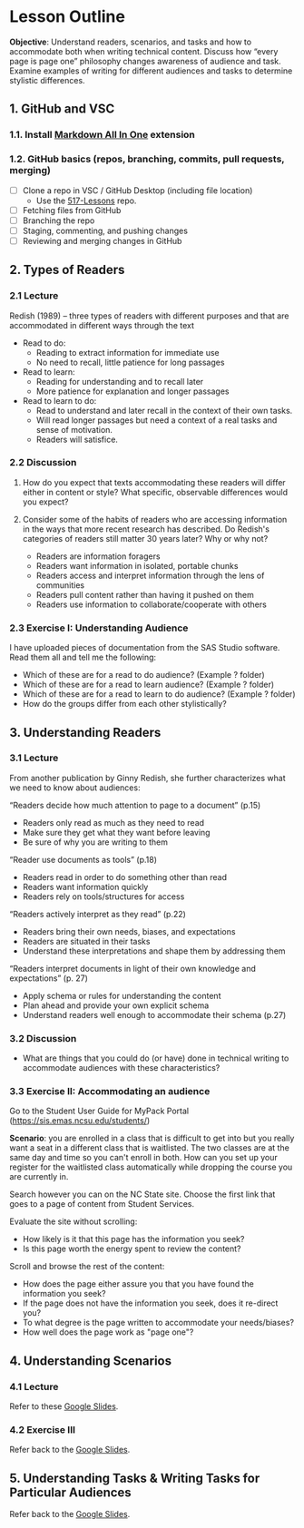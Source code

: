 # Lesson Outline

**Objective**: Understand readers, scenarios, and tasks and how to accommodate both when writing technical content. Discuss how “every page is page one” philosophy changes awareness of audience and task. Examine examples of writing for different audiences and tasks to determine stylistic differences.

## 1. GitHub and VSC

### 1.1. Install [Markdown All In One](https://marketplace.visualstudio.com/items?itemName=yzhang.markdown-all-in-one) extension

### 1.2.  GitHub basics (repos, branching, commits, pull requests, merging)

- [ ] Clone a repo in VSC / GitHub Desktop (including file location)
  - Use the [517-Lessons](https://github.com/ENG517/517-Lessons) repo.
- [ ] Fetching files from GitHub
- [ ] Branching the repo
- [ ] Staging, commenting, and pushing changes
- [ ] Reviewing and merging changes in GitHub

## 2. Types of Readers

### 2.1 Lecture

Redish (1989) – three types of readers with different purposes and that are accommodated in different ways through the text

- Read to do: 
  - Reading to extract information for immediate use
  - No need to recall, little patience for long passages
- Read to learn: 
  - Reading for understanding and to recall later
  - More patience for explanation and longer passages
- Read to learn to do: 
  - Read to understand and later recall in the context of their own tasks. 
  - Will read longer passages but need a context of a real tasks and sense of motivation. 
  - Readers will satisfice.

### 2.2 Discussion

1. How do you expect that texts accommodating these readers will differ either in content or style? What specific, observable differences would you expect?
2. Consider some of the habits of readers who are accessing information in the ways that more recent research has described. Do Redish's categories of readers still matter 30 years later? Why or why not?

   - Readers are information foragers
   - Readers want information in isolated, portable chunks
   - Readers access and interpret information through the lens of communities
   - Readers pull content rather than having it pushed on them
   - Readers use information to collaborate/cooperate with others

### 2.3 Exercise I: Understanding Audience

I have uploaded pieces of documentation from the SAS Studio software. Read them all and tell me the following:

- Which of these are for a read to do audience? (Example ? folder)
- Which of these are for a read to learn audience? (Example ? folder)
- Which of these are for a read to learn to do audience? (Example ? folder)
- How do the groups differ from each other stylistically?

## 3. Understanding Readers

### 3.1 Lecture

From another publication by Ginny Redish, she further characterizes what we need to know about audiences:

“Readers decide how much attention to page to a document” (p.15)
- Readers only read as much as they need to read
- Make sure they get what they want before leaving
- Be sure of why you are writing to them

“Reader use documents as tools” (p.18)
- Readers read in order to do something other than read
- Readers want information quickly
- Readers rely on tools/structures for access

“Readers actively interpret as they read” (p.22)
- Readers bring their own needs, biases, and expectations
- Readers are situated in their tasks
- Understand these interpretations and shape them by addressing them

“Readers interpret documents in light of their own knowledge and expectations” (p. 27)
- Apply schema or rules for understanding the content
- Plan ahead and provide your own explicit schema
- Understand readers well enough to accommodate their schema (p.27)

### 3.2 Discussion

- What are things that you could do (or have) done in technical writing to accommodate audiences with these characteristics?

### 3.3 Exercise II: Accommodating an audience

Go to the Student User Guide for MyPack Portal (https://sis.emas.ncsu.edu/students/)

**Scenario**: you are enrolled in a class that is difficult to get into but you really want a seat in a different class that is waitlisted. The two classes are at the same day and time so you can't enroll in both. How can you set up your register for the waitlisted class automatically while dropping the course you are currently in.

Search however you can on the NC State site. Choose the first link that goes to a page of content from Student Services.

Evaluate the site without scrolling:
- How likely is it that this page has the information you seek?
- Is this page worth the energy spent to review the content?

Scroll and browse the rest of the content:

- How does the page either assure you that you have found the information you seek?
- If the page does not have the information you seek, does it re-direct you?
- To what degree is the page written to accommodate your needs/biases?
- How well does the page work as "page one"?

## 4. Understanding Scenarios

### 4.1 Lecture

Refer to these [Google Slides](https://docs.google.com/presentation/d/1QDSchasxTbvmpup093VWrJ96j3X-XBXK/edit?usp=sharing&ouid=106375923921921850595&rtpof=true&sd=true).

### 4.2 Exercise III

Refer back to the [Google Slides](https://docs.google.com/presentation/d/1QDSchasxTbvmpup093VWrJ96j3X-XBXK/edit?usp=sharing&ouid=106375923921921850595&rtpof=true&sd=true).

## 5. Understanding Tasks &amp; Writing Tasks for Particular Audiences

Refer back to the [Google Slides](https://docs.google.com/presentation/d/1QDSchasxTbvmpup093VWrJ96j3X-XBXK/edit?usp=sharing&ouid=106375923921921850595&rtpof=true&sd=true).
